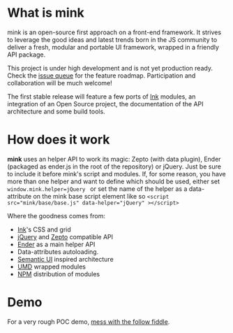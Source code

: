 What is mink
====

mink is an open-source first approach on a front-end framework. It strives to leverage the good ideas and latest trends born in the JS community to deliver a fresh, modular and portable UI framework, wrapped in a friendly API package.

This project is under high development and is not yet production ready. Check the [issue queue](https://github.com/mariomc/mink/issues) for the feature roadmap. Participation and collaboration will be much welcome!

The first stable release will feature a few ports of [Ink](https://github.com/sapo/Ink) modules, an integration of an Open Source project, the documentation of the API architecture and some build tools.

How does it work
====

__mink__ uses an helper API to work its magic: Zepto (with data plugin), Ender (packaged as ender.js in the root of the repository) or jQuery. Just be sure to include it before mink's script and modules. 
If, for some reason, you have more than one helper and want to define which should be used, either set ````window.mink.helper=jQuery ```` or set the name of the helper as a data-attribute on the mink base script element like so ````<script src="mink/base/base.js" data-helper="jQuery" ></script>````

Where the goodness comes from:
*    [Ink](https://github.com/sapo/Ink)'s CSS and grid
*    [jQuery](https://github.com/jquery/jquery) and [Zepto](https://github.com/madrobby/zepto) compatible API
*    [Ender](https://github.com/ender-js/Ender) as a main helper API
*    Data-attributes autoloading.
*    [Semantic UI](https://github.com/Semantic-Org/Semantic-UI) inspired architecture
*    [UMD](https://github.com/umdjs/umd) wrapped modules
*    [NPM](https://www.npmjs.org) distribution of modules


Demo
====

For a very rough POC demo, [mess with the follow fiddle](http://jsbin.com/sifik/22/edit).
